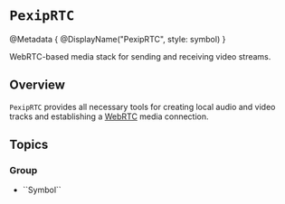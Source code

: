 # ``PexipRTC``

@Metadata {
    @DisplayName("PexipRTC", style: symbol)
}

WebRTC-based media stack for sending and receiving video streams.

## Overview

``PexipRTC`` provides all necessary tools for creating local audio and video tracks and establishing a [WebRTC](https://webrtc.org) media connection.

## Topics

### <!--@START_MENU_TOKEN@-->Group<!--@END_MENU_TOKEN@-->

- <!--@START_MENU_TOKEN@-->``Symbol``<!--@END_MENU_TOKEN@-->
